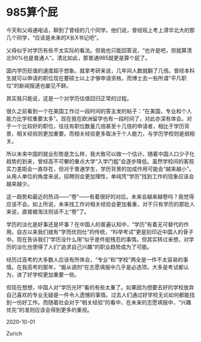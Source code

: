 # 985算个屁

今天和父母通电话，聊到了曾经的几个同学。他们说，曾经班上考上清华北大的那几个同学，“应该是未来的X长X书记吧”。

父母似乎对学历有些不太实际的看法。但我也只能回答说，“也许是吧，但就算清北90%也是普通人”。清北如此，那普通985就更是算个屁了。

国内学历贬值的速度超乎想象。就拿考研来说，几年间人数就翻了几倍。曾经本科生就可以申请的职位现在要硕士以上才够申请资格，而博士去一些所谓“平凡职位”的新闻报道也屡见不鲜。

其实我只能说，这是一个对学历估值回归正常的过程。

很久之前看到一个在美国工作过一段时间的答主发的帖子：“在美国，专业和个人能力比学校重要太多”。现在我在欧洲留学也有一段时间了，对此亦深有体会。对于一个比较好的职位，往往有职位数量几倍甚至十几倍的申请者，相比于学历背景，相关经验则更加重要。而相关经验更多取决于个人能力，与学历学校则是弱相关。

所以未来中国的就业形势是怎么样，我大致可以做一个估计。随着中国人口少子化趋势的到来，曾经高不可攀的重点大学“入学门槛”会逐步降低。虽然学校间的客观实力差距会一直存在，但对于普通学生，学历背景的加成作用可能会“越来越小”。从用人单位的角度来说，招聘则会更加理性，单纯凭“学历”找到工作的现象应该会越来越少。

这一趋势和最近的热词——“卷”——有着很好的对应。未来会越来越卷吗？我觉得应该不会。如上所说，未来找工作对相关经验会更加看重，对于只有学历的那批人来说，直接被淘汰则谈不上“卷”了。

学历的淡化是好事还是坏事？在中国人的普遍认知中，“学历”有着无可替代的作用。自古以来我们就有“学而优则仕”的传统，“科举考试”更是刻印近中国人的骨子中。现在告诉我们“学历没什么用”似乎是件挺残忍的事情。但其实转过来想，对学历的淡化也使得了人们“追求自己兴趣”的职业趋势成为了可能。

经历过高考的大多数人应该有所体会，“专业”和“学校”两全是一件不太容易的事情。在我高考的那年，“服从调剂”在志愿填报中几乎是必选项。大多是考试都认为，进了好学校更加重要一些。

但现在想想，中国人对“学历光环”看的有些太重了。如果因为想要去好的学校放弃自己喜欢的专业无疑是一件令人遗憾的事情。过去人们通过好学校无论如何都能找到一份好工作。而随着社会对于“相关经验”的看中，在未来的志愿填报中，“兴趣优先”的准则应该会得到更多的重视。

2020-10-01

Zurich
